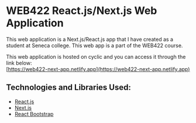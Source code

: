 # WEB422 React.js/Next.js Web Application
This web application is a Next.js/React.js app that I have created as a student at Seneca college. This web app is a part of the WEB422 course.

This web application is hosted on cyclic and you can access it through the link below:<br />
[https://web422-next-app.netlify.app](https://web422-next-app.netlify.app)
<br />
## Technologies and Libraries Used:
- [React.js](https://react.dev)
- [Next.js](https://nextjs.org)
- [React Bootstrap](https://react-bootstrap.netlify.app)
